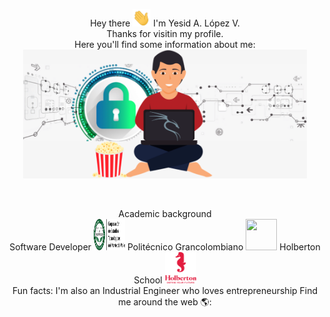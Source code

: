 <!-- Portada -->
<p align="center">
Hey there <img src="Images/Greeting.gif" width="29px"> I'm Yesid A. López V.<br>
Thanks for visitin my profile.<br>
Here you'll find some information about me:<br>
<img src="Images/Yesid2.png" width="90%" height="10%"></p><br>

<p align="center">
Academic background<br>
Software Developer <img src="Images/logo_cotecnova.png" height="50" width="50"> Politécnico Grancolombiano <img src="Images/logo_poli" height="50" width="50"> Holberton School <img src="Images/logo_holberton.png" height="50" width="50"><br>
Fun facts: I'm also an Industrial Engineer who loves entrepreneurship 
Find me around the web 🌎:
</p>
